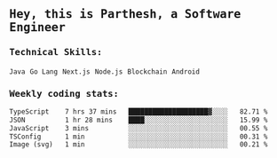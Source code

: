 <samp>
    <h2>Hey, this is Parthesh, a Software Engineer</h2>
    <h3>Technical Skills: </h3>
    <code>Java</code> <code>Go Lang</code> <code>Next.js</code> <code>Node.js</code> <code>Blockchain</code> <code>Android</code>
    <h3>Weekly coding stats:</h3>
<!--START_SECTION:waka-->

```txt
TypeScript    7 hrs 37 mins   ████████████████████▓░░░░   82.71 %
JSON          1 hr 28 mins    ████░░░░░░░░░░░░░░░░░░░░░   15.99 %
JavaScript    3 mins          ░░░░░░░░░░░░░░░░░░░░░░░░░   00.55 %
TSConfig      1 min           ░░░░░░░░░░░░░░░░░░░░░░░░░   00.31 %
Image (svg)   1 min           ░░░░░░░░░░░░░░░░░░░░░░░░░   00.21 %
```

<!--END_SECTION:waka-->
</samp>
